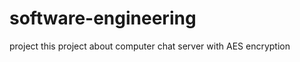 # software-engineering
project
this project about computer chat server with AES encryption



















